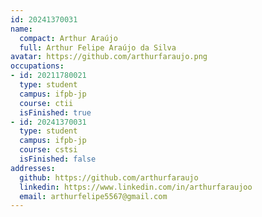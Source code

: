 ```yaml
---
id: 20241370031
name:
  compact: Arthur Araújo
  full: Arthur Felipe Araújo da Silva
avatar: https://github.com/arthurfaraujo.png
occupations:
- id: 20211780021
  type: student
  campus: ifpb-jp
  course: ctii
  isFinished: true
- id: 20241370031
  type: student
  campus: ifpb-jp
  course: cstsi
  isFinished: false
addresses:
  github: https://github.com/arthurfaraujo
  linkedin: https://www.linkedin.com/in/arthurfaraujoo
  email: arthurfelipe5567@gmail.com
---
```

